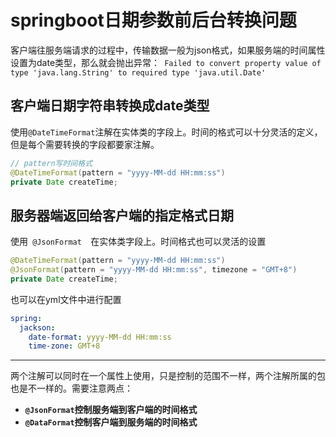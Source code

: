 # springboot日期参数前后台转换问题

客户端往服务端请求的过程中，传输数据一般为json格式，如果服务端的时间属性设置为date类型，那么就会抛出异常：` Failed to convert property value of type 'java.lang.String' to required type 'java.util.Date'`

## 客户端日期字符串转换成date类型

使用`@DateTimeFormat`注解在实体类的字段上。时间的格式可以十分灵活的定义，但是每个需要转换的字段都要家注解。

```java
// pattern写时间格式
@DateTimeFormat(pattern = "yyyy-MM-dd HH:mm:ss")
private Date createTime;
```

## 服务器端返回给客户端的指定格式日期 

使用` @JsonFormat  `在实体类字段上。时间格式也可以灵活的设置

```java
@DateTimeFormat(pattern = "yyyy-MM-dd HH:mm:ss")
@JsonFormat(pattern = "yyyy-MM-dd HH:mm:ss", timezone = "GMT+8")
private Date createTime;
```

也可以在yml文件中进行配置

```yaml
spring:
  jackson:
    date-format: yyyy-MM-dd HH:mm:ss
    time-zone: GMT+8
```

------

两个注解可以同时在一个属性上使用，只是控制的范围不一样，两个注解所属的包也是不一样的。需要注意两点：

- **`@JsonFormat`控制服务端到客户端的时间格式**
- **`@DataFormat`控制客户端到服务端的时间格式**

